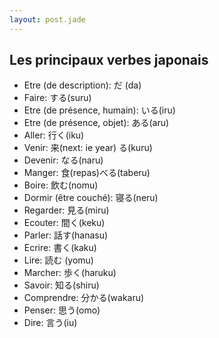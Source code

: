 ```yaml
---
layout: post.jade
---
```


## Les principaux verbes japonais

- Etre (de description): だ (da)
- Faire: する(suru)
- Etre (de présence, humain): いる(iru)
- Etre (de présence, objet): ある(aru)
- Aller: 行く(iku) 
- Venir: 来(next: ie year) る(kuru)
- Devenir: なる(naru)
- Manger: 食(repas)べる(taberu)
- Boire: 飲む(nomu)
- Dormir (être couché): 寝る(neru)
- Regarder: 見る(miru)
- Ecouter: 間く(keku)
- Parler: 話す(hanasu)
- Ecrire: 書く(kaku) 
- Lire: 読む (yomu)
- Marcher: 歩く(haruku)
- Savoir: 知る(shiru)
- Comprendre: 分かる(wakaru)
- Penser: 思う(omo)
- Dire: 言う(iu)
